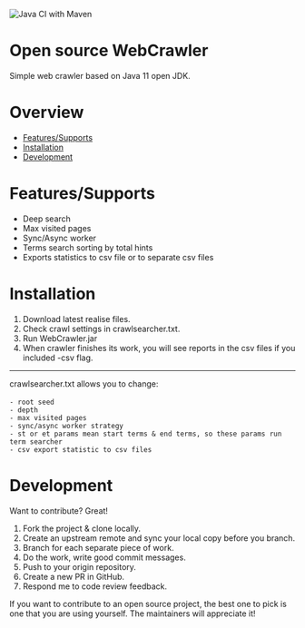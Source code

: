 ![Java CI with Maven](https://github.com/Ivanovskij/WebCrawler/workflows/Java%20CI%20with%20Maven/badge.svg)

# Open source WebCrawler
Simple web crawler based on Java 11 open JDK.

# Overview
- [Features/Supports](https://github.com/Ivanovskij/WebCrawler/tree/master#featuressupports)
- [Installation](https://github.com/Ivanovskij/WebCrawler/tree/master#installation)
- [Development](https://github.com/Ivanovskij/WebCrawler/tree/master#development)

# Features/Supports
  - Deep search
  - Max visited pages
  - Sync/Async worker
  - Terms search sorting by total hints
  - Exports statistics to csv file or to separate csv files

# Installation
1. Download latest realise files.
2. Check crawl settings in crawlsearcher.txt.
3. Run WebCrawler.jar
4. When crawler finishes its work, you will see reports in the csv files if you included -csv flag.
*******
crawlsearcher.txt allows you to change:<br><br>
`- root seed`<br>
`- depth`<br>
`- max visited pages`<br>
`- sync/async worker strategy`<br>
`- st or et params mean start terms & end terms, so these params run term searcher`<br>
`- csv export statistic to csv files`<br>

# Development
Want to contribute? Great!
1. Fork the project & clone locally.
2. Create an upstream remote and sync your local copy before you branch.
3. Branch for each separate piece of work.
4. Do the work, write good commit messages.
5. Push to your origin repository.
6. Create a new PR in GitHub.
7. Respond me to code review feedback.

If you want to contribute to an open source project, the best one to pick is one that you are using yourself. The maintainers will appreciate it!